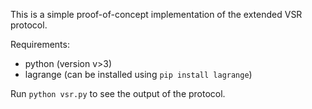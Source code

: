 This is a simple proof-of-concept implementation of the extended VSR protocol.

Requirements:
- python (version v>3)
- lagrange (can be installed using `pip install lagrange`)

Run `python vsr.py` to see the output of the protocol.
